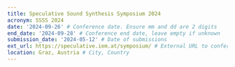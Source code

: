 ```yaml
---
title: Speculative Sound Synthesis Symposium 2024
acronym: SSSS 2024
date: '2024-09-26' # Conference date. Ensure mm and dd are 2 digits
end_date: '2024-09-28' # Conference end date, leave empty if unknown
submission_date: '2024-05-12' # Date of submissions
ext_url: https://speculative.iem.at/symposium/ # External URL to conference website
location: Graz, Austria # City, Country
---
```

